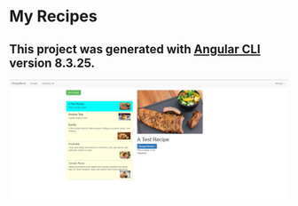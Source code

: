 # My Recipes
This project was generated with [Angular CLI](https://github.com/angular/angular-cli) version 8.3.25.
---
![Preview](https://github.com/vallauri-ict/angular-playground-gcanavero/blob/master/my-recipes/preview.png?raw=true)